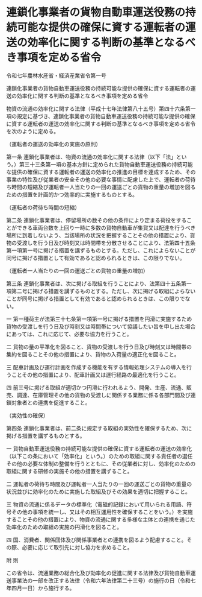 # 連鎖化事業者の貨物自動車運送役務の持続可能な提供の確保に資する運転者の運送の効率化に関する判断の基準となるべき事項を定める省令

令和七年農林水産省・経済産業省令第一号

連鎖化事業者の貨物自動車運送役務の持続可能な提供の確保に資する運転者の運送の効率化に関する判断の基準となるべき事項を定める省令

物資の流通の効率化に関する法律（平成十七年法律第八十五号）第四十六条第一項の規定に基づき、連鎖化事業者の貨物自動車運送役務の持続可能な提供の確保に資する運転者の運送の効率化に関する判断の基準となるべき事項を定める省令を次のように定める。

（運転者の運送の効率化の実施の原則）

第一条 連鎖化事業者は、物資の流通の効率化に関する法律（以下「法」という。）第三十三条第一項の基本方針に定められた貨物自動車運送役務の持続可能な提供の確保に資する運転者の運送の効率化の推進の目標を達成するため、その事業の特性及び従業者の安全その他の必要な事情に配慮した上で、運転者の荷待ち時間の短縮及び運転者一人当たりの一回の運送ごとの貨物の重量の増加を図るための措置を計画的かつ効率的に実施するものとする。

（運転者の荷待ち時間の短縮）

第二条 連鎖化事業者は、停留場所の数その他の条件により定まる荷役をすることができる車両台数を上回り一時に多数の貨物自動車が集貨又は配達を行うべき場所に到着しないよう、当該場所の状況を把握することその他の措置により、貨物の受渡しを行う日及び時刻又は時間帯を分散させることにより、法第四十五条第一項第一号に掲げる措置を講ずるものとする。ただし、これによらないことが同号に掲げる措置として有効であると認められるときは、この限りでない。

（運転者一人当たりの一回の運送ごとの貨物の重量の増加）

第三条 連鎖化事業者は、次に掲げる取組を行うことにより、法第四十五条第一項第二号に掲げる措置を講ずるものとする。ただし、次に掲げる取組によらないことが同号に掲げる措置として有効であると認められるときは、この限りでない。

一 第一種荷主が法第三十七条第一項第一号に掲げる措置を円滑に実施するため貨物の受渡しを行う日及び時刻又は時間帯について協議したい旨を申し出た場合にあっては、これに応じて、必要な協力を行うこと。

二 貨物の量の平準化を図ること、貨物の受渡しを行う日及び時刻又は時間帯の集約を図ることその他の措置により、貨物の入荷量の適正化を図ること。

三 配車計画及び運行計画を作成する機能を有する情報処理システムの導入を行うことその他の措置により、配車計画又は運行経路の最適化を行うこと。

四 前三号に掲げる取組が適切かつ円滑に行われるよう、開発、生産、流通、販売、調達、在庫管理その他の貨物の受渡しに関係する業務に係る各部門間及び連鎖対象者との連携を促進すること。

（実効性の確保）

第四条 連鎖化事業者は、前二条に規定する取組の実効性を確保するため、次に掲げる措置を講ずるものとする。

一 貨物自動車運送役務の持続可能な提供の確保に資する運転者の運送の効率化（以下この条において「効率化」という。）のための取組に関する責任者の選任その他の必要な体制の整備を行うとともに、その従業者に対し、効率化のための取組に関する研修の実施その他の措置を講ずること。

二 運転者の荷待ち時間及び運転者一人当たりの一回の運送ごとの貨物の重量の状況並びに効率化のために実施した取組及びその効果を適切に把握すること。

三 物資の流通に係るデータの標準化（電磁的記録において用いられる用語、符号その他の事項を統一し、又はその相互運用性を確保することをいう。）を実施することその他の措置により、物資の流通に関する多様な主体との連携を通じた効率化のための取組の実施の円滑化を図ること。

四 国、消費者、関係団体及び関係事業者との連携を図るよう配慮すること。その際、必要に応じて取引先に対し協力を求めること。

附 則

この省令は、流通業務の総合化及び効率化の促進に関する法律及び貨物自動車運送事業法の一部を改正する法律（令和六年法律第二十三号）の施行の日（令和七年四月一日）から施行する。
